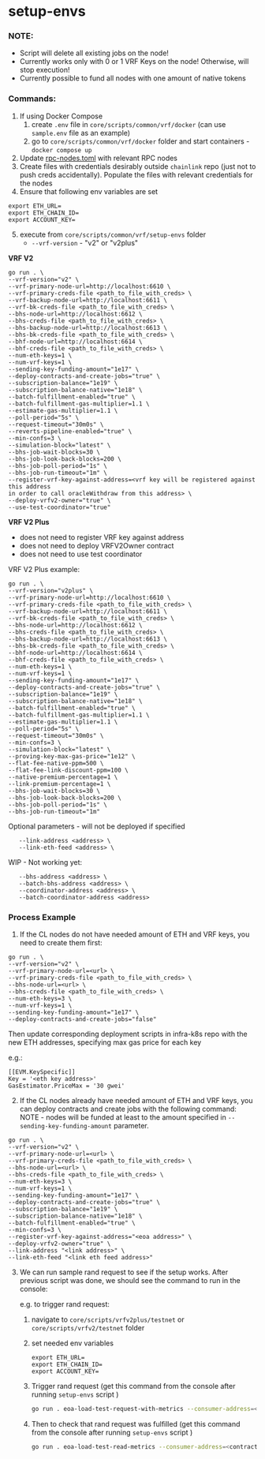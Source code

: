 # setup-envs

### NOTE:

* Script will delete all existing jobs on the node!
* Currently works only with 0 or 1 VRF Keys on the node! Otherwise, will stop execution!
* Currently possible to fund all nodes with one amount of native tokens

### Commands:

1. If using Docker Compose
   1. create `.env` file in `core/scripts/common/vrf/docker` (can use `sample.env` file as an example)
   2. go to `core/scripts/common/vrf/docker` folder and start containers - `docker compose up`
2. Update [rpc-nodes.toml](docker/toml-config/rpc-nodes.toml) with relevant RPC nodes
3. Create files with credentials desirably outside `chainlink` repo (just not to push creds accidentally). Populate the files with relevant credentials for the nodes
4. Ensure that following env variables are set

```
export ETH_URL=
export ETH_CHAIN_ID=
export ACCOUNT_KEY=
```

5. execute from `core/scripts/common/vrf/setup-envs` folder
   * `--vrf-version` - "v2" or "v2plus"

**VRF V2**

```
go run . \
--vrf-version="v2" \
--vrf-primary-node-url=http://localhost:6610 \
--vrf-primary-creds-file <path_to_file_with_creds> \
--vrf-backup-node-url=http://localhost:6611 \
--vrf-bk-creds-file <path_to_file_with_creds> \
--bhs-node-url=http://localhost:6612 \
--bhs-creds-file <path_to_file_with_creds> \
--bhs-backup-node-url=http://localhost:6613 \
--bhs-bk-creds-file <path_to_file_with_creds> \
--bhf-node-url=http://localhost:6614 \
--bhf-creds-file <path_to_file_with_creds> \
--num-eth-keys=1 \
--num-vrf-keys=1 \
--sending-key-funding-amount="1e17" \
--deploy-contracts-and-create-jobs="true" \
--subscription-balance="1e19" \
--subscription-balance-native="1e18" \
--batch-fulfillment-enabled="true" \
--batch-fulfillment-gas-multiplier=1.1 \
--estimate-gas-multiplier=1.1 \
--poll-period="5s" \
--request-timeout="30m0s" \
--reverts-pipeline-enabled="true" \
--min-confs=3 \
--simulation-block="latest" \
--bhs-job-wait-blocks=30 \
--bhs-job-look-back-blocks=200 \
--bhs-job-poll-period="1s" \
--bhs-job-run-timeout="1m" \
--register-vrf-key-against-address=<vrf key will be registered against this address 
in order to call oracleWithdraw from this address> \
--deploy-vrfv2-owner="true" \
--use-test-coordinator="true"
```

**VRF V2 Plus**

* does not need to register VRF key against address
* does not need to deploy VRFV2Owner contract
* does not need to use test coordinator

VRF V2 Plus example:

```
go run . \
--vrf-version="v2plus" \
--vrf-primary-node-url=http://localhost:6610 \
--vrf-primary-creds-file <path_to_file_with_creds> \
--vrf-backup-node-url=http://localhost:6611 \
--vrf-bk-creds-file <path_to_file_with_creds> \
--bhs-node-url=http://localhost:6612 \
--bhs-creds-file <path_to_file_with_creds> \
--bhs-backup-node-url=http://localhost:6613 \
--bhs-bk-creds-file <path_to_file_with_creds> \
--bhf-node-url=http://localhost:6614 \
--bhf-creds-file <path_to_file_with_creds> \
--num-eth-keys=1 \
--num-vrf-keys=1 \
--sending-key-funding-amount="1e17" \
--deploy-contracts-and-create-jobs="true" \
--subscription-balance="1e19" \
--subscription-balance-native="1e18" \
--batch-fulfillment-enabled="true" \
--batch-fulfillment-gas-multiplier=1.1 \
--estimate-gas-multiplier=1.1 \
--poll-period="5s" \
--request-timeout="30m0s" \
--min-confs=3 \
--simulation-block="latest" \
--proving-key-max-gas-price="1e12" \
--flat-fee-native-ppm=500 \
--flat-fee-link-discount-ppm=100 \
--native-premium-percentage=1 \
--link-premium-percentage=1 \
--bhs-job-wait-blocks=30 \
--bhs-job-look-back-blocks=200 \
--bhs-job-poll-period="1s" \
--bhs-job-run-timeout="1m" 
```

Optional parameters - will not be deployed if specified

```
   --link-address <address> \
   --link-eth-feed <address> \
```

WIP - Not working yet:

```
   --bhs-address <address> \
   --batch-bhs-address <address> \
   --coordinator-address <address> \
   --batch-coordinator-address <address> 
```

### Process Example

1. If the CL nodes do not have needed amount of ETH and VRF keys, you need to create them first:

```
go run . \
--vrf-version="v2" \
--vrf-primary-node-url=<url> \
--vrf-primary-creds-file <path_to_file_with_creds> \
--bhs-node-url=<url> \
--bhs-creds-file <path_to_file_with_creds> \
--num-eth-keys=3 \
--num-vrf-keys=1 \
--sending-key-funding-amount="1e17" \
--deploy-contracts-and-create-jobs="false" 
```

Then update corresponding deployment scripts in infra-k8s repo with the new ETH addresses, specifying max gas price for each key

e.g.:

```
[[EVM.KeySpecific]]
Key = '<eth key address>'
GasEstimator.PriceMax = '30 gwei'
```

2. If the CL nodes already have needed amount of ETH and VRF keys, you can deploy contracts and create jobs with the following command: NOTE - nodes will be funded at least to the amount specified in `--sending-key-funding-amount` parameter.

```
go run . \
--vrf-version="v2" \
--vrf-primary-node-url=<url> \
--vrf-primary-creds-file <path_to_file_with_creds> \
--bhs-node-url=<url> \
--bhs-creds-file <path_to_file_with_creds> \
--num-eth-keys=3 \
--num-vrf-keys=1 \
--sending-key-funding-amount="1e17" \
--deploy-contracts-and-create-jobs="true" \
--subscription-balance="1e19" \
--subscription-balance-native="1e18" \
--batch-fulfillment-enabled="true" \
--min-confs=3 \
--register-vrf-key-against-address="<eoa address>" \
--deploy-vrfv2-owner="true" \
--link-address "<link address>" \
--link-eth-feed "<link eth feed address>" 
```

3.  We can run sample rand request to see if the setup works. After previous script was done, we should see the command to run in the console:

    e.g. to trigger rand request:

    1. navigate to `core/scripts/vrfv2plus/testnet` or `core/scripts/vrfv2/testnet` folder
    2.  set needed env variables

        ```
        export ETH_URL=
        export ETH_CHAIN_ID=
        export ACCOUNT_KEY=
        ```
    3.  Trigger rand request (get this command from the console after running `setup-envs` script )

        ```bash
        go run . eoa-load-test-request-with-metrics --consumer-address=<contract address> --sub-id=1 --key-hash=<keyhash> --request-confirmations <> --requests 1 --runs 1 --cb-gas-limit 1_000_000 
        ```
    4.  Then to check that rand request was fulfilled (get this command from the console after running `setup-envs` script )

        ```bash
        go run . eoa-load-test-read-metrics --consumer-address=<contract address> 
        ```
